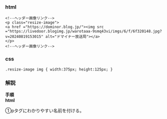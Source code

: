 ### html
```
<!--ヘッダー画像リンク-->
<p class="resize-image">
<a href ="https://dominor.blog.jp/"><img src ="https://livedoor.blogimg.jp/warotaaa-9smq43vi/imgs/6/f/6f320148.jpg?v=20240819153015" alt="ドマイナー放送局"></a>
</p>
<!--ヘッダー画像リンク-->
```

### css
```
.resize-image img { width:375px; height:125px; }
```

### 解説

**手順**  
**html**

①pタグにわかりやすい名前を付ける。
